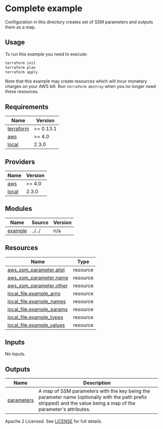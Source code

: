 # Complete example

Configuration in this directory creates set of SSM parameters and outputs them as a map.

## Usage

To run this example you need to execute:

```bash
terraform init
terraform plan
terraform apply
```

Note that this example may create resources which will incur monetary charges on your AWS bill. Run `terraform destroy` when you no longer need these resources.

<!-- markdownlint-disable -->
<!-- BEGINNING OF PRE-COMMIT-TERRAFORM DOCS HOOK -->
## Requirements

| Name | Version |
|------|---------|
| <a name="requirement_terraform"></a> [terraform](#requirement\_terraform) | >= 0.13.1 |
| <a name="requirement_aws"></a> [aws](#requirement\_aws) | >= 4.0 |
| <a name="requirement_local"></a> [local](#requirement\_local) | 2.3.0 |

## Providers

| Name | Version |
|------|---------|
| <a name="provider_aws"></a> [aws](#provider\_aws) | >= 4.0 |
| <a name="provider_local"></a> [local](#provider\_local) | 2.3.0 |

## Modules

| Name | Source | Version |
|------|--------|---------|
| <a name="module_example"></a> [example](#module\_example) | ../../ | n/a |

## Resources

| Name | Type |
|------|------|
| [aws_ssm_parameter.alist](https://registry.terraform.io/providers/hashicorp/aws/latest/docs/resources/ssm_parameter) | resource |
| [aws_ssm_parameter.name](https://registry.terraform.io/providers/hashicorp/aws/latest/docs/resources/ssm_parameter) | resource |
| [aws_ssm_parameter.other](https://registry.terraform.io/providers/hashicorp/aws/latest/docs/resources/ssm_parameter) | resource |
| [local_file.example_arns](https://registry.terraform.io/providers/hashicorp/local/2.3.0/docs/resources/file) | resource |
| [local_file.example_names](https://registry.terraform.io/providers/hashicorp/local/2.3.0/docs/resources/file) | resource |
| [local_file.example_params](https://registry.terraform.io/providers/hashicorp/local/2.3.0/docs/resources/file) | resource |
| [local_file.example_types](https://registry.terraform.io/providers/hashicorp/local/2.3.0/docs/resources/file) | resource |
| [local_file.example_values](https://registry.terraform.io/providers/hashicorp/local/2.3.0/docs/resources/file) | resource |

## Inputs

No inputs.

## Outputs

| Name | Description |
|------|-------------|
| <a name="output_parameters"></a> [parameters](#output\_parameters) | A map of SSM parameters with the key being the parameter name (optionally with the path prefix stripped) and the value being a map of the parameter's attributes. |
<!-- END OF PRE-COMMIT-TERRAFORM DOCS HOOK -->
<!-- markdownlint-restore -->

Apache 2 Licensed. See [LICENSE](https://github.com/credsimple/terraform-aws-datadog-vpc-endpoints/tree/master/LICENSE) for full details.
